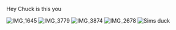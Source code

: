 Hey Chuck is this you
<script src="https://utteranc.es/client.js"
        repo="evanolmst/evanolmst.github.io"
        issue-term="pathname"
        label="Please comment"
        theme="github-light"
        crossorigin="anonymous"
        async>
</script>

![IMG_1645](https://github.com/user-attachments/assets/1be4e39c-75d6-4756-8e47-ff4349de078c)
![IMG_3779](https://github.com/user-attachments/assets/e3ea7594-d1d9-444d-9ef3-cd195d6bef8f)
![IMG_3874](https://github.com/user-attachments/assets/15510dd7-bc8a-42a1-91d4-5d5de1560d37)
![IMG_2678](https://github.com/user-attachments/assets/77e6fb2c-ff02-45c6-9d64-1651c1e1023d)
![Sims duck](https://github.com/user-attachments/assets/e24bd3df-ec94-4ffe-a751-4d6af52e8d83)
